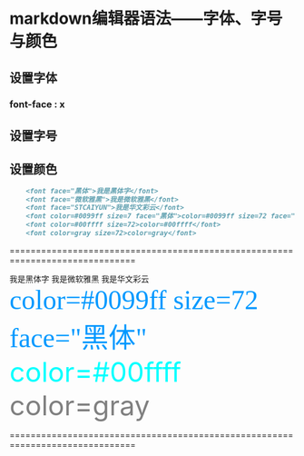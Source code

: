 # markdown编辑器语法——字体、字号与颜色

## 设置字体

### font-face : x

## 设置字号

## 设置颜色

```markdown
    <font face="黑体">我是黑体字</font>
    <font face="微软雅黑">我是微软雅黑</font>
    <font face="STCAIYUN">我是华文彩云</font>
    <font color=#0099ff size=7 face="黑体">color=#0099ff size=72 face="黑体"</font>
    <font color=#00ffff size=72>color=#00ffff</font>
    <font color=gray size=72>color=gray</font>
```

==============================================================================

<font face="黑体">我是黑体字</font>
<font face="微软雅黑">我是微软雅黑</font>
<font face="STCAIYUN">我是华文彩云</font>
<font color=#0099ff size=7 face="黑体">color=#0099ff size=72 face="黑体"</font>
<font color=#00ffff size=72>color=#00ffff</font>
<font color=gray size=72>color=gray</font>

==============================================================================